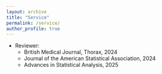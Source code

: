 ```yaml
---
layout: archive
title: "Service"
permalink: /service/
author_profile: true
---
```

- Reviewer:
  - British Medical Journal, Thorax, 2024
  - Journal of the American Statistical Association, 2024
  - Advances in Statistical Analysis, 2025
